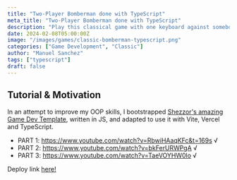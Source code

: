 ```yaml
---
title: "Two-Player Bomberman done with TypeScript"
meta_title: "Two-Player Bomberman done with TypeScript"
description: "Play this classical game with one keyboard against somebody else!"
date: 2024-02-08T05:00:00Z
image: "/images/games/classic-bomberman-typescript.png"
categories: ["Game Development", "Classic"]
author: "Manuel Sanchez"
tags: ["typescript"]
draft: false
---
```


## Tutorial & Motivation

In an attempt to improve my OOP skills, I bootstrapped [Shezzor's amazing Game Dev Template](https://github.com/shezzor/javascript-game-development-template), written in JS, and adapted to use it with Vite, Vercel and TypeScript.

- PART 1: https://www.youtube.com/watch?v=RbwiHAaqKFc&t=169s √
- PART 2: https://www.youtube.com/watch?v=bkFerURWPgA √
- PART 3: https://www.youtube.com/watch?v=TaeVOYHW0lo √

Deploy link <a href="https://bomberman-ts.vercel.app/" target="_blank">here!</a>
